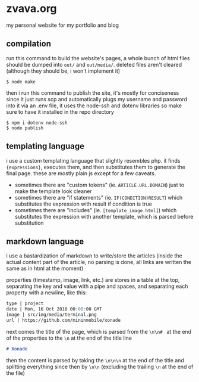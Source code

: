 # zvava.org
my personal website for my portfolio and blog

## compilation
run this command to build the website's pages, a whole bunch of html files should be dumped into `out/` and `out/media/`. deleted files aren't cleared (although they should be, i won't implement it)

```shell
$ node make
```

then i run this command to publish the site, it's mostly for conciseness since it just runs scp and automatically plugs my username and password into it via an .env file, it uses the node-ssh and dotenv libraries so make sure to have it installed in the repo directory

```shell
$ npm i dotenv node-ssh
$ node publish
```

## templating language
i use a custom templating language that slightly resembles php. it finds `{expressions}`, executes them, and then substitutes them to generate the final page. these are mostly plain js except for a few caveats.

- sometimes there are "custom tokens" (ie. `ARTICLE.URL.DOMAIN`) just to make the template look cleaner
- sometimes there are "if statements" (ie. `IF(CONDITION)RESULT`) which substitutes the expression with result if condition is true
- sometimes there are "includes" (ie. `[template_image.html]`) which substitutes the expression with another template, which is parsed before substitution

## markdown language
i use a bastardization of markdown to write/store the articles (inside the actual content part of the article, no parsing is done, all links are written the same as in html at the moment)

properties (timestamp, image, link, etc.) are stores in a table at the top, separating the key and value with a pipe and spaces, and separating each property with a newline, like this:

```markdown
type | project
date | Mon, 16 Oct 2018 00:00:00 GMT
image | src/img/media/terminal.png
url | https://github.com/mininmobile/xonade
```

next comes the title of the page, which is parsed from the `\n\n# ` at the end of the properties to the `\n` at the end of the title line

```markdown
# Xonade
```

then the content is parsed by taking the `\n\n\n` at the end of the title and splitting everything since then by `\n\n` (excluding the trailing `\n` at the end of the file)

